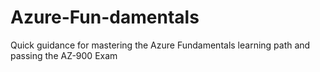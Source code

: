 # Azure-Fun-damentals
Quick guidance for mastering the Azure Fundamentals learning path and passing the AZ-900 Exam
